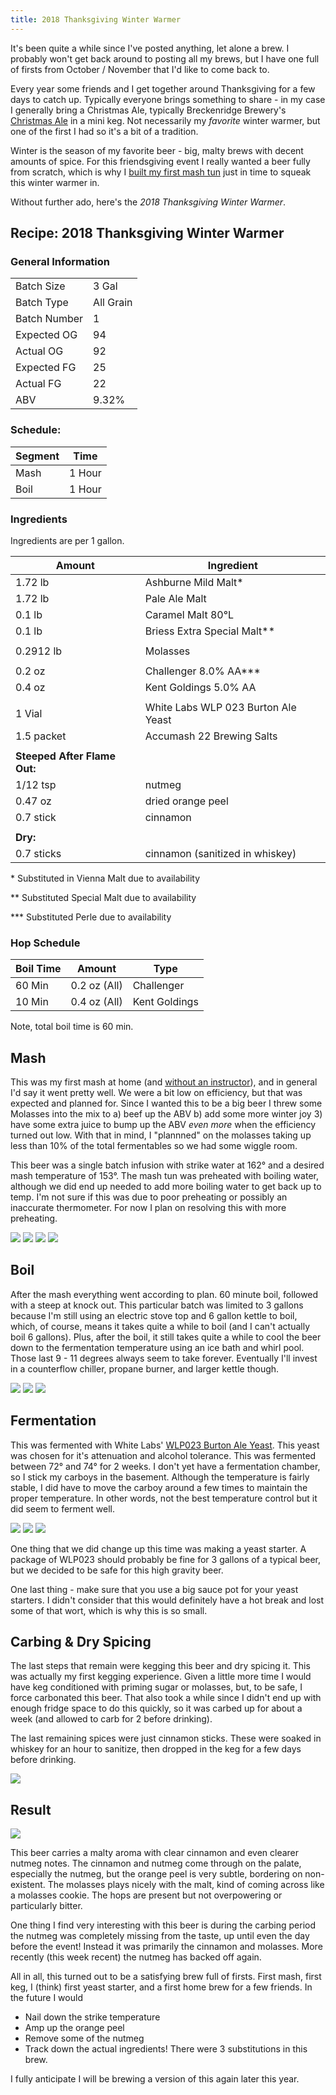 ```yaml
---
title: 2018 Thanksgiving Winter Warmer
---
```


It's been quite a while since I've posted anything, let alone a brew. I probably won't get back around to posting all my brews, but I have one full of firsts from October / November that I'd like to come back to.

Every year some friends and I get together around Thanksgiving for a few days to catch up. Typically everyone brings something to share - in my case I generally bring a Christmas Ale, typically Breckenridge Brewery's [Christmas Ale](https://www.breckbrew.com/beers/christmas-ale-1) in a mini keg. Not necessarily my _favorite_ winter warmer, but one of the first I had so it's a bit of a tradition.

Winter is the season of my favorite beer - big, malty brews with decent amounts of spice. For this friendsgiving event I really wanted a beer fully from scratch, which is why I [built my first mash tun](2018-10-10-lets-build-a-mash-tun.html) just in time to squeak this winter warmer in. 

Without further ado, here's the *2018 Thanksgiving Winter Warmer*.

## Recipe: 2018 Thanksgiving Winter Warmer

### General Information

| | |
|-|-|
| Batch Size | 3 Gal |
| Batch Type | All Grain |
| Batch Number | 1 |
| Expected OG | 94 | 
| Actual OG   | 92 |
| Expected FG | 25 |
| Actual FG | 22 | 
| ABV | 9.32% |

### Schedule: 

| Segment | Time |
|-|-|
| Mash | 1 Hour |
| Boil | 1 Hour |

### Ingredients

Ingredients are per 1 gallon. 

| Amount | Ingredient|
|-|-|
| 1.72 lb | Ashburne Mild Malt\* |
| 1.72 lb | Pale Ale Malt |
| 0.1 lb | Caramel Malt 80&deg;L | 
| 0.1 lb | Briess Extra Special Malt\*\* |
| | |
| 0.2912 lb | Molasses |
| | |
| 0.2 oz | Challenger 8.0% AA\*\*\* |
| 0.4 oz | Kent Goldings 5.0% AA |
| | |
| 1 Vial      | White Labs WLP 023 Burton Ale Yeast |
| 1.5 packet | Accumash 22 Brewing Salts |
| | |
| **Steeped After Flame Out:** | |
| 1/12 tsp | nutmeg |
| 0.47 oz | dried orange peel |
| 0.7 stick | cinnamon |
| | |
| **Dry:** | |
| 0.7 sticks | cinnamon (sanitized in whiskey) |

\* Substituted in Vienna Malt due to availability

\*\* Substituted Special Malt due to availability

\*\*\* Substituted Perle due to availability

### Hop Schedule

| Boil Time | Amount | Type |
|-|-|-|
| 60 Min | 0.2 oz (All) | Challenger |
| 10 Min | 0.4 oz (All) | Kent Goldings |

Note, total boil time is 60 min.

## Mash

This was my first mash at home (and [without an instructor](./2018-07-17-better-not-pout-mcstout.html)), and in general I'd say it went pretty well. We were a bit low on efficiency, but that was expected and planned for. Since I wanted this to be a big beer I threw some Molasses into the mix to a) beef up the ABV b) add some more winter joy 3) have some extra juice to bump up the ABV _even more_ when the efficiency turned out low. With that in mind, I "plannned" on the molasses taking up less than 10% of the total fermentables so we had some wiggle room.

This beer was a single batch infusion with strike water at 162&deg; and a desired mash temperature of 153&deg;. The mash tun was preheated with boiling water, although we did end up needed to add more boiling water to get back up to temp. I'm not sure if this was due to poor preheating or possibly an inaccurate thermometer. For now I plan on resolving this with more preheating.

<div class="grid-container">
  <img src="/images/posts/brews/2018-thanksgiving-winter-warmer/mash-1.jpg">
  <img src="/images/posts/brews/2018-thanksgiving-winter-warmer/mash-2.jpg">
  <img src="/images/posts/brews/2018-thanksgiving-winter-warmer/wort-transfer-1.jpg">
  <img src="/images/posts/brews/2018-thanksgiving-winter-warmer/wort-transfer-3.jpg">
</div>

## Boil

After the mash everything went according to plan. 60 minute boil, followed with a steep at knock out. This particular batch was limited to 3 gallons because I'm still using an electric stove top and 6 gallon kettle to boil, which, of course, means it takes quite a while to boil (and I can't actually boil 6 gallons). Plus, after the boil, it still takes quite a while to cool the beer down to the fermentation temperature using an ice bath and whirl pool. Those last 9 - 11 degrees always seem to take forever. Eventually I'll invest in a counterflow chiller, propane burner, and larger kettle though.

<div class="grid-container">
  <img src="/images/posts/brews/2018-thanksgiving-winter-warmer/boil.jpg">
  <img src="/images/posts/brews/2018-thanksgiving-winter-warmer/boil-complete.jpg">
  <img src="/images/posts/brews/2018-thanksgiving-winter-warmer/flameout-spices.jpg">
</div>

## Fermentation

This was fermented with White Labs' [WLP023 Burton Ale Yeast](https://www.whitelabs.com/yeast-bank/wlp023-burton-ale-yeast). This yeast was chosen for it's attenuation and alcohol tolerance. This was fermented between 72&deg; and 74&deg; for 2 weeks. I don't yet have a fermentation chamber, so I stick my carboys in the basement. Although the temperature is fairly stable, I did have to move the carboy around a few times to maintain the proper temperature. In other words, not the best temperature control but it did seem to ferment well.

<div class="grid-container">
  <img src="/images/posts/brews/2018-thanksgiving-winter-warmer/fermentation-1.jpg">
  <img src="/images/posts/brews/2018-thanksgiving-winter-warmer/fermentation-2.jpg">
  <img src="/images/posts/brews/2018-thanksgiving-winter-warmer/yeast-starter.jpg" >
</div>

One thing that we did change up this time was making a yeast starter. A package of WLP023 should probably be fine for 3 gallons of a typical beer, but we decided to be safe for this high gravity beer.

One last thing - make sure that you use a big sauce pot for your yeast starters. I didn't consider that this would definitely have a hot break and lost some of that wort, which is why this is so small. 

## Carbing & Dry Spicing 

The last steps that remain were kegging this beer and dry spicing it. This was actually my first kegging experience. Given a little more time I would have keg conditioned with priming sugar or molasses, but, to be safe, I force carbonated this beer. That also took a while since I didn't end up with enough fridge space to do this quickly, so it was carbed up for about a week (and allowed to carb for 2 before drinking).

The last remaining spices were just cinnamon sticks. These were soaked in whiskey for an hour to sanitize, then dropped in the keg for a few days before drinking. 

<div class="grid-container">
  <img src="/images/posts/brews/2018-thanksgiving-winter-warmer/dry-cinnamon.jpg" >
</div>


## Result

  <img src="/images/posts/brews/2018-thanksgiving-winter-warmer/winter-warmer.jpg" class="brew-photo">
  
This beer carries a malty aroma with clear cinnamon and even clearer nutmeg notes. The cinnamon and nutmeg come through on the palate, especially the nutmeg, but the orange peel is very subtle, bordering on non-existent. The molasses plays nicely with the malt, kind of coming across like a molasses cookie. The hops are present but not overpowering or particularly bitter. 

One thing I find very interesting with this beer is during the carbing period the nutmeg was completely missing from the taste, up until even the day before the event! Instead it was primarily the cinnamon and molasses. More recently (this week recent) the nutmeg has backed off again.

All in all, this turned out to be a satisfying brew full of firsts. First mash, first keg, I (think) first yeast starter, and a first home brew for a few friends. In the future I would 

- Nail down the strike temperature
- Amp up the orange peel
- Remove some of the nutmeg
- Track down the actual ingredients! There were 3 substitutions in this brew. 

I fully anticipate I will be brewing a version of this again later this year.
